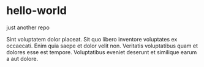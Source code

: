 # hello-world
just another repo

Sint voluptatem dolor placeat. Sit quo libero inventore voluptates ex occaecati. Enim quia saepe et dolor velit non. Veritatis voluptatibus quam et dolores esse est tempore. Voluptatibus eveniet deserunt et similique earum a aut dolore.
